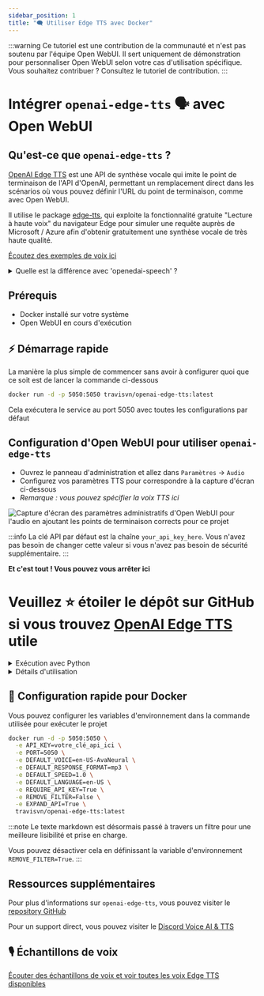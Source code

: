 ```yaml
---
sidebar_position: 1
title: "🗨️ Utiliser Edge TTS avec Docker"
---
```


:::warning
Ce tutoriel est une contribution de la communauté et n'est pas soutenu par l'équipe Open WebUI. Il sert uniquement de démonstration pour personnaliser Open WebUI selon votre cas d'utilisation spécifique. Vous souhaitez contribuer ? Consultez le tutoriel de contribution.
:::

# Intégrer `openai-edge-tts` 🗣️ avec Open WebUI

## Qu'est-ce que `openai-edge-tts` ? 

[OpenAI Edge TTS](https://github.com/travisvn/openai-edge-tts) est une API de synthèse vocale qui imite le point de terminaison de l'API d'OpenAI, permettant un remplacement direct dans les scénarios où vous pouvez définir l'URL du point de terminaison, comme avec Open WebUI.

Il utilise le package [edge-tts](https://github.com/rany2/edge-tts), qui exploite la fonctionnalité gratuite "Lecture à haute voix" du navigateur Edge pour simuler une requête auprès de Microsoft / Azure afin d'obtenir gratuitement une synthèse vocale de très haute qualité.

[Écoutez des exemples de voix ici](https://tts.travisvn.com)

<details>
  <summary>Quelle est la différence avec 'openedai-speech' ?</summary>

Similaire à [openedai-speech](https://github.com/matatonic/openedai-speech), [openai-edge-tts](https://github.com/travisvn/openai-edge-tts) est un point de terminaison d'API de synthèse vocale qui imite le point de terminaison de l'API d'OpenAI, permettant un remplacement direct dans les scénarios où le point de terminaison d'OpenAI Speech est accessible et où l'URL du point de terminaison serveur peut être configurée.

`openedai-speech` est une option plus complète qui permet une génération complètement hors ligne des voix avec de nombreux choix de modalités.

`openai-edge-tts` est une option plus simple qui utilise un package Python appelé `edge-tts` pour générer l'audio.

</details>

## Prérequis

- Docker installé sur votre système
- Open WebUI en cours d'exécution

## ⚡️ Démarrage rapide

La manière la plus simple de commencer sans avoir à configurer quoi que ce soit est de lancer la commande ci-dessous

```bash
docker run -d -p 5050:5050 travisvn/openai-edge-tts:latest
```

Cela exécutera le service au port 5050 avec toutes les configurations par défaut

## Configuration d'Open WebUI pour utiliser `openai-edge-tts`

- Ouvrez le panneau d'administration et allez dans `Paramètres` -> `Audio`
- Configurez vos paramètres TTS pour correspondre à la capture d'écran ci-dessous
- _Remarque : vous pouvez spécifier la voix TTS ici_

![Capture d'écran des paramètres administratifs d'Open WebUI pour l'audio en ajoutant les points de terminaison corrects pour ce projet](https://utfs.io/f/MMMHiQ1TQaBobmOhsMkrO6Tl2kxX39dbuFiQ8cAoNzysIt7f)

:::info
La clé API par défaut est la chaîne `your_api_key_here`. Vous n'avez pas besoin de changer cette valeur si vous n'avez pas besoin de sécurité supplémentaire.
:::

**Et c'est tout ! Vous pouvez vous arrêter ici**

# Veuillez ⭐️ étoiler le dépôt sur GitHub si vous trouvez [OpenAI Edge TTS](https://github.com/travisvn/openai-edge-tts) utile


<details>
  <summary>Exécution avec Python</summary>
  
### 🐍 Exécution avec Python

Si vous préférez exécuter ce projet directement avec Python, suivez ces étapes pour configurer un environnement virtuel, installer les dépendances et démarrer le serveur.

#### 1. Clonez le dépôt

```bash
git clone https://github.com/travisvn/openai-edge-tts.git
cd openai-edge-tts
```

#### 2. Configurez un environnement virtuel

Créez et activez un environnement virtuel pour isoler les dépendances :

```bash
# Pour macOS/Linux
python3 -m venv venv
source venv/bin/activate

# Pour Windows
python -m venv venv
venv\Scripts\activate
```

#### 3. Installez les dépendances

Utilisez `pip` pour installer les packages requis listés dans `requirements.txt` :

```bash
pip install -r requirements.txt
```

#### 4. Configurez les variables d'environnement

Créez un fichier `.env` dans le répertoire racine et définissez les variables suivantes :

```plaintext
API_KEY=your_api_key_here
PORT=5050

DEFAULT_VOICE=en-US-AvaNeural
DEFAULT_RESPONSE_FORMAT=mp3
DEFAULT_SPEED=1.0

DEFAULT_LANGUAGE=en-US

REQUIRE_API_KEY=True
REMOVE_FILTER=False
EXPAND_API=True
```

#### 5. Exécutez le serveur

Une fois configuré, démarrez le serveur avec :

```bash
python app/server.py
```

Le serveur commencera à fonctionner à l'adresse `http://localhost:5050`.

#### 6. Testez l'API

Vous pouvez maintenant interagir avec l'API à l'adresse `http://localhost:5050/v1/audio/speech` et à d'autres points de terminaison disponibles. Consultez la section Utilisation pour des exemples de requêtes.

</details>

<details>
  <summary>Détails d'utilisation</summary>
  
##### Point de terminaison : `/v1/audio/speech` (alias : `/audio/speech`)

Génère de l'audio à partir du texte d'entrée. Paramètres disponibles :

**Paramètre requis :**

- **input** (string) : Le texte à convertir en audio (jusqu'à 4096 caractères).

**Paramètres optionnels :**

- **model** (string) : Définit sur "tts-1" ou "tts-1-hd" (par défaut : `"tts-1"`).
- **voice** (string) : Une des voix compatibles avec OpenAI (alloy, echo, fable, onyx, nova, shimmer) ou toute voix valide `edge-tts` (par défaut : `"en-US-AvaNeural"`).
- **response_format** (string) : Format audio. Options : `mp3`, `opus`, `aac`, `flac`, `wav`, `pcm` (par défaut : `mp3`).
- **speed** (number) : Vitesse de lecture (0.25 à 4.0). Par défaut : `1.0`.

:::tip
Vous pouvez parcourir les voix disponibles et écouter des aperçus sur [tts.travisvn.com](https://tts.travisvn.com)
:::

Exemple de requête avec `curl` et enregistrement de la sortie dans un fichier mp3 :

```bash
curl -X POST http://localhost:5050/v1/audio/speech \
  -H "Content-Type: application/json" \
  -H "Authorization: Bearer votre_clé_api_ici" \
  -d {
    "input": "Bonjour, je suis votre assistant IA ! Dites-moi simplement comment je peux aider à donner vie à vos idées.",
    "voice": "echo",
    "response_format": "mp3",
    "speed": 1.0
  } \
  --output speech.mp3
```

Ou, pour être conforme aux paramètres des points de terminaison de l'API OpenAI:

```bash
curl -X POST http://localhost:5050/v1/audio/speech \
  -H "Content-Type: application/json" \
  -H "Authorization: Bearer votre_clé_api_ici" \
  -d {
    "model": "tts-1",
    "input": "Bonjour, je suis votre assistant IA ! Dites-moi simplement comment je peux aider à donner vie à vos idées.",
    "voice": "alloy"
  } \
  --output speech.mp3
```

Et un exemple dans une langue autre que l'anglais :

```bash
curl -X POST http://localhost:5050/v1/audio/speech \
  -H "Content-Type: application/json" \
  -H "Authorization: Bearer votre_clé_api_ici" \
  -d {
    "model": "tts-1",
    "input": "じゃあ、行く。電車の時間、調べておくよ。",
    "voice": "ja-JP-KeitaNeural"
  } \
  --output speech.mp3
```

##### Points de terminaison supplémentaires

- **POST/GET /v1/models**: Liste des modèles TTS disponibles.
- **POST/GET /v1/voices**: Liste des voix `edge-tts` pour une langue / région donnée.
- **POST/GET /v1/voices/all**: Liste toutes les voix `edge-tts`, avec des informations sur la prise en charge des langues.

:::info
Le `/v1` est maintenant facultatif.

De plus, il existe des points de terminaison pour **Azure AI Speech** et **ElevenLabs** pour un support futur possible si des points de terminaison API personnalisés sont autorisés pour ces options dans Open WebUI.

Ces derniers peuvent être désactivés en définissant la variable d'environnement `EXPAND_API=False`.
:::

</details>

## 🐳 Configuration rapide pour Docker

Vous pouvez configurer les variables d'environnement dans la commande utilisée pour exécuter le projet

```bash
docker run -d -p 5050:5050 \
  -e API_KEY=votre_clé_api_ici \
  -e PORT=5050 \
  -e DEFAULT_VOICE=en-US-AvaNeural \
  -e DEFAULT_RESPONSE_FORMAT=mp3 \
  -e DEFAULT_SPEED=1.0 \
  -e DEFAULT_LANGUAGE=en-US \
  -e REQUIRE_API_KEY=True \
  -e REMOVE_FILTER=False \
  -e EXPAND_API=True \
  travisvn/openai-edge-tts:latest
```

:::note
Le texte markdown est désormais passé à travers un filtre pour une meilleure lisibilité et prise en charge.

Vous pouvez désactiver cela en définissant la variable d'environnement `REMOVE_FILTER=True`.
:::

## Ressources supplémentaires

Pour plus d'informations sur `openai-edge-tts`, vous pouvez visiter le [repository GitHub](https://github.com/travisvn/openai-edge-tts)

Pour un support direct, vous pouvez visiter le [Discord Voice AI & TTS](https://tts.travisvn.com/discord)

## 🎙️ Échantillons de voix

[Écouter des échantillons de voix et voir toutes les voix Edge TTS disponibles](https://tts.travisvn.com/)
